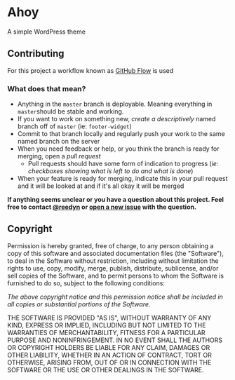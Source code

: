 Ahoy
====

A simple WordPress theme

## Contributing

For this project a workflow known as [GitHub Flow](http://scottchacon.com/2011/08/31/github-flow.html) is used

### What does that mean?
* Anything in the `master` branch is deployable. Meaning everything in `master`should be stable and working. 
* If you want to work on something new, *create a descriptively* named branch off of `master` (ie: `footer-widget`)
* Commit to that branch locally and regularly push your work to the same named branch on the server
* When you need feedback or help, or you think the branch is ready for merging, open a *pull request*
  * Pull requests should have some form of indication to progress (*ie: checkboxes showing what is left to do and what is done*)
* When your feature is ready for merging, indicate this in your pull request and it will be looked at and if it's all okay it will be merged

**If anything seems unclear or you have a question about this project. Feel free to contact [@reedyn](https://github.com/reedyn) or [open a new issue](https://github.com/Jonkopingspiraterna/Ahoy/issues/new) with the question.**

## Copyright

Permission is hereby granted, free of charge, to any person obtaining a copy of this software and associated documentation files (the "Software"), to deal in the Software without restriction, including without limitation the rights to use, copy, modify, merge, publish, distribute, sublicense, and/or sell copies of the Software, and to permit persons to whom the Software is furnished to do so, subject to the following conditions:

*The above copyright notice and this permission notice shall be included in all copies or substantial portions of the Software.*

THE SOFTWARE IS PROVIDED "AS IS", WITHOUT WARRANTY OF ANY KIND, EXPRESS OR IMPLIED, INCLUDING BUT NOT LIMITED TO THE WARRANTIES OF MERCHANTABILITY, FITNESS FOR A PARTICULAR PURPOSE AND NONINFRINGEMENT. IN NO EVENT SHALL THE AUTHORS OR COPYRIGHT HOLDERS BE LIABLE FOR ANY CLAIM, DAMAGES OR OTHER LIABILITY, WHETHER IN AN ACTION OF CONTRACT, TORT OR OTHERWISE, ARISING FROM, OUT OF OR IN CONNECTION WITH THE SOFTWARE OR THE USE OR OTHER DEALINGS IN THE SOFTWARE.

